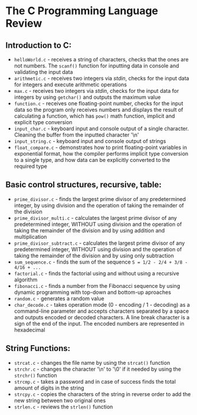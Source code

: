 # The **C** Programming Language Review

## Introduction to C:
- `helloWorld.c` - receives a string of characters, checks that the ones are not numbers. The `scanf()` function for inputting data in console and validating the input data
- `arithmetic.c` - receives two integers via *stdin*, checks for the input data for integers and execute arithmetic operations
- `max.c` - receives two integers via *stdin*, checks for the input data for integers by using `getchar()` and outputs the maximum value
- `function.c` - receives one floating-point number, checks for the input data so the program only receives numbers and displays the result of calculating a function, which has `pow()` math function, implicit and explicit type conversion
- `input_char.c` - keyboard input and console output of a single character. Cleaning the buffer from the inputted character '\n'
- `input_string.c` - keyboard input and console output of strings
- `float_compare.c` - demonstrates how to print floating-point variables in exponential format, how the compiler performs implicit type conversion to a single type, and how data can be explicitly converted to the required type

## Basic control structures, recursive, table:
- `prime_divisor.c` - finds the largest prime divisor of any predetermined integer, by using division and the operation of taking the remainder of the division
- `prime_divisor_multi.c` - calculates the largest prime divisor of any predetermined integer, WITHOUT using division and the operation of taking the remainder of the division and by using addition and multiplication
- `prime_divisor_subtract.c` - calculates the largest prime divisor of any predetermined integer, WITHOUT using division and the operation of taking the remainder of the division and by using only subtraction
- `sum_sequence.c` - finds the sum of the sequence `S = 1/2 - 2/4 + 3/8 - 4/16 + ...`
- `factorial.c` - finds the factorial using and without using a recursive algorithm
- `fibonacci.c` - finds a number from the Fibonacci sequence by using dynamic programming with top-down and bottom-up aproaches
- `random.c` - generates a random value
- `char_decode.c` - takes operation mode (0 - encoding / 1 - decoding) as a command-line parameter and accepts characters separated by a space and outputs encoded or decoded characters. A line break character is a sign of the end of the input. The encoded numbers are represented in hexadecimal

## String Functions:
- `strcat.c` - changes the file name by using the `strcat()` function
- `strchr.c` - changes the character '\n' to '\0' if it needed by using the `strchr()` function
- `strcmp.c` - takes a password and in case of success finds the total amount of digits in the string
- `strcpy.c` - copies the characters of the string in reverse order to add the new string between two original ones
- `strlen.c` - reviews the `strlen()` function
